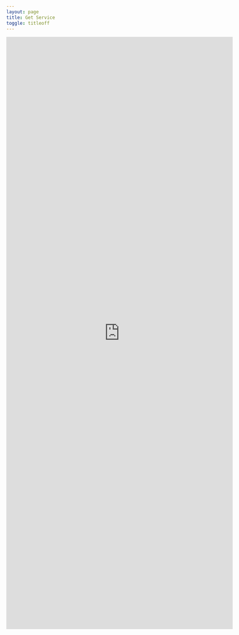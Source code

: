 ```yaml
---
layout: page
title: Get Service
toggle: titleoff
---
```


<iframe
src="https://docs.google.com/a/affordablehvac.com/forms/d/16x_KrlU_lIVLv5Lpvc6E_zx6y-iijnMVBXg076p75qI/viewform?embedded=true"
width="600" height="1570" frameborder="0" marginheight="0"
marginwidth="0">Loading...</iframe>
